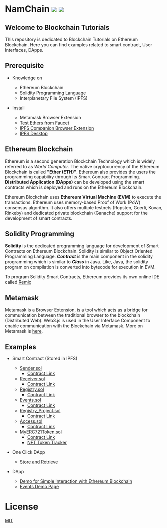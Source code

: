 # NamChain ![](https://img.shields.io/badge/Project-Nam-ff69b4.svg) ![](https://img.shields.io/badge/madeby-Ramaguru-blue.svg)

## Welcome to Blockchain Tutorials

This repository is dedicated to Blockchain Tutorials on Ethereum Blockchain. Here you can find examples related to smart contract, User Interfaces, DApps.

## Prerequisite
- Knowledge on 
    - Ethereum Blockchain
    - Solidity Programming Language
    - Interplanetary File System (IPFS)
    
- Install
    - Metamask Browser Extension
    - [Test Ethers from Faucet](https://faucet.metamask.io/)
    - [IPFS Companion Browser Extension](https://ipfs.io/)
    - [IPFS Desktop](https://ipfs.io/)
    
    
## Ethereum Blockchain

Ethereum is a second generation Blockchain Technology which is widely referred to as *World Computer*. The native cryptocurrency of the Ethereum Blockchain is called **"Ether (ETH)"**. Ethereum also provides the users the programming capability through its Smart Contract Programming. **Distributed Application (DApps)** can be developed using the smart contracts which is deployed and runs on the Ethereum Blockchain. 

Ethereum Blockchain uses **Ethereum Virtual Machine (EVM)** to execute the transactions. Ethereum uses memory-based Proof of Work (PoW) consensus algorithm. It also offers multiple testnets (Ropsten, Goerli, Kovan, Rinkeby) and dedicated private blockchain (Ganache) support for the development of smart contracts. 

## Solidity Programming

**Solidity** is the dedicated programming language for development of Smart Contracts on Ethereum Blockchain. Solidity is similar to Object Oriented Programming Language. ***Contract*** is the main component in the solidity programming which is similar to ***Class*** in Java. Like, Java, the solidity program on compilation is converted into bytecode for execution in EVM. 

To program Solidity Smart Contracts, Ethereum provides its own online IDE called [Remix](https://remix.ethereum.org/)

## Metamask 

Metamask is a Browser Extension, is a tool which acts as a bridge for communication between the traditional browser to the blockchain (Distributed Web). Web3.js is used in the User Interface Component to enable communication with the Blockchain via Metamask. More on Metamask is [here](https://namchain.blogspot.com/p/metamask.html).

## Examples

- Smart Contract (Stored in IPFS)
    - [Sender.sol](https://ipfs.io/ipfs/Qmf3Wd2jvt15TVycq65h7JobHuqoyzQ9E4MZJLNtshzbZR)
        - [Contract Link](https://ropsten.etherscan.io/address/0xc7fb9a8410e0b228abaa4fccd63a8b22164f00bf)
    - [Receiver.sol](https://ipfs.io/ipfs/QmaXQ5WFn12q7cXCRQyVV3XuBpkhZuPWHB66BLcgX7LVtY)
        - [Contract Link](https://ropsten.etherscan.io/address/0xf5dc36a0eeec4909f3e09cfdc9b29e2343a1c73c)
    - [Registry.sol](https://ipfs.io/ipfs/Qmd73HXiwnhCsGZ7uqoT1QaUeikSg6j4A6fUdb5KGAKyMT)
        - [Contract Link](https://ropsten.etherscan.io/address/0x13248d484eecb610cad3e9e03f8e7b8d477193b2)
    - [Events.sol](https://ipfs.io/ipfs/QmTFCP8uyL4UFqUQqH9PsQYJhpxtLsHoA6pP5ZQMyAkaCp)
        - [Contract Link](https://ropsten.etherscan.io/address/0x7d35606eacac8652f2a38c5a52128100e6545871)
    - [Registry_Project.sol](https://ipfs.io/ipfs/QmPyLAAi5VXx7CmBjJQPojkshMNkbeRw1YAtUMQwCuUTid)
        - [Contract Link](https://ropsten.etherscan.io/address/0xce2b4087cec369d9ec2dfdece9296b36134ff4bb)
    - [Access.sol](https://ipfs.io/ipfs/QmXUnabQ5YkSrCu613xmwrpSC5MxSuPCgVdZXNb9JFAACz)
        - [Contract Link](https://ropsten.etherscan.io/address/0xef24ce272e971b7771c7ed5f16001295d5570932)
    - [MyERC721Token.sol](https://ipfs.io/ipfs/QmaCKsKDWMK8nmip51YCBgaUakU6zErwBnM6i8NdgPhdna)
        - [Contract Link](https://ropsten.etherscan.io/address/0xecff6e3fdf43146ae8e5a093a82b922777218807)
        - [NFT Token Tracker](https://ropsten.etherscan.io/address/0xecff6e3fdf43146ae8e5a093a82b922777218807)

- One Click DApp 
    - [Store and Retrieve](https://oneclickdapp.com/learn-unit/)

- DApp
    - [Demo for Simple Interaction with Ethereum Blockchain](Examples/Simple_Interaction_Example_SC.html)
    - [Events Demo Page](Examples/Events_Demo.html)

# License

[MIT](https://github.com/ramagururadhakrishnan/NamChain/blob/master/MIT)
